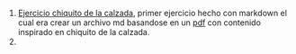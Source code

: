 1. [Ejercicio chiquito de la calzada](https://github.com/sergioazogue777/Portfolio/blob/main/ejercicios/chiquito.md), primer ejercicio hecho con markdown el cual era crear un archivo md basandose en un [pdf](https://drive.google.com/file/d/1zGBSTNqyZ1SxjxLs0fVcP71K4OtsjFci/view) con contenido inspirado en chiquito de la calzada.
2. 
